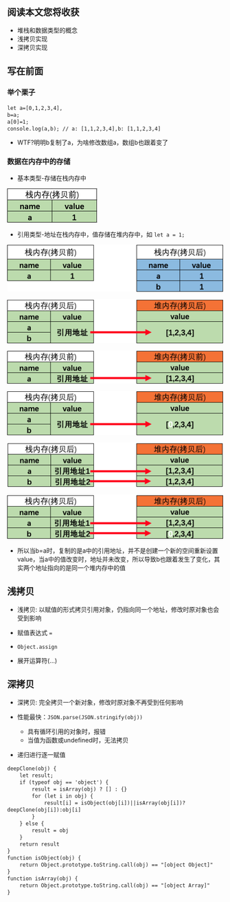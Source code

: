 ## 阅读本文您将收获
* 堆栈和数据类型的概念
* 浅拷贝实现
* 深拷贝实现

## 写在前面
### 举个栗子

```
let a=[0,1,2,3,4],
b=a;
a[0]=1;
console.log(a,b); // a: [1,1,2,3,4],b: [1,1,2,3,4]
```
* WTF?明明b复制了a，为啥修改数组a，数组b也跟着变了

### 数据在内存中的存储
* 基本类型-存储在栈内存中

![](../images/deepClone/1-基本类型存储.png)

* 引用类型-地址在栈内存中，值存储在堆内存中，如 `let a = 1;`

![](../images/deepClone/2-浅拷贝.png)

![](../images/deepClone/4-浅拷贝引用类型.png)

![](../images/deepClone/3-引用类型存储.png)

![](../images/deepClone/5-修改浅拷贝引用类型.png)

![](../images/deepClone/6-深拷贝.png)

![](../images/deepClone/7-修改深拷贝引用类型.png)

* 所以当b=a时，复制的是a中的引用地址，并不是创建一个新的空间重新设置value，当a中的值改变时，地址并未改变，所以导致b也跟着发生了变化，其实两个地址指向的是同一个堆内存中的值

## 浅拷贝
* 浅拷贝: 以赋值的形式拷贝引用对象，仍指向同一个地址，修改时原对象也会受到影响

* 赋值表达式 `=`
* `Object.assign`
* 展开运算符(...)


## 深拷贝
* 深拷贝: 完全拷贝一个新对象，修改时原对象不再受到任何影响

* 性能最快：`JSON.parse(JSON.stringify(obj))`
	* 具有循环引用的对象时，报错
	* 当值为函数或undefined时，无法拷贝

* 递归进行逐一赋值

```
deepClone(obj) {
    let result;
    if (typeof obj == 'object') {
        result = isArray(obj) ? [] : {}
        for (let i in obj) {
            result[i] = isObject(obj[i])||isArray(obj[i])?deepClone(obj[i]):obj[i]
        }
    } else {
        result = obj
    }
    return result
}
function isObject(obj) {
    return Object.prototype.toString.call(obj) == "[object Object]"
}
function isArray(obj) {
    return Object.prototype.toString.call(obj) == "[object Array]"
}
```
